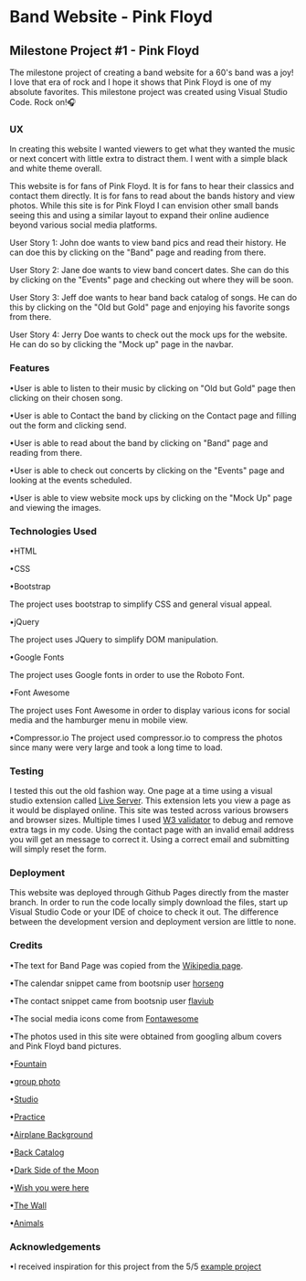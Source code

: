 # Band Website - Pink Floyd

## Milestone Project #1 - Pink Floyd

The milestone project of creating a band website for a 60's band was a joy! I love that era of rock and I hope it shows that Pink Floyd is one of my absolute favorites. This milestone project was created using Visual Studio Code. Rock on!🎧

### UX

In creating this website I wanted viewers to get what they wanted the music or next concert with little extra to distract them. I went with a simple black and white theme overall.

This website is for fans of Pink Floyd. It is for fans to hear their classics and contact them directly. It is for fans to read about the bands history and view photos. While this site is for Pink Floyd I can envision other small bands seeing this and using a similar layout to expand their online audience beyond various social media platforms.

User Story 1:
John doe wants to view band pics and read their history. He can doe this by clicking on the "Band" page and reading from there.

User Story 2:
Jane doe wants to view band concert dates. She can do this by clicking on the "Events" page and checking out where they will be soon.

User Story 3:
Jeff doe wants to hear band back catalog of songs. He can do this by clicking on the "Old but Gold" page and enjoying his favorite songs from there.

User Story 4:
Jerry Doe wants to check out the mock ups for the website. He can do so by clicking the "Mock up" page in the navbar.

### Features

•User is able to listen to their music by clicking on "Old but Gold" page then clicking on their chosen song.

•User is able to Contact the band by clicking on the Contact page and filling out the form and clicking send.

•User is able to read about the band by clicking on "Band" page and reading from there.

•User is able to check out concerts by clicking on the "Events" page and looking at the events scheduled.

•User is able to view website mock ups by clicking on the "Mock Up" page and viewing the images.

### Technologies Used

•HTML

•CSS

•Bootstrap

The project uses bootstrap to simplify CSS and general visual appeal.

•jQuery

The project uses JQuery to simplify DOM manipulation.

•Google Fonts

The project uses Google fonts in order to use the Roboto Font.

•Font Awesome

The project uses Font Awesome in order to display various icons for social media and the hamburger menu in mobile view.

•Compressor.io
The project used compressor.io to compress the photos since many were very large and took a long time to load.

### Testing

I tested this out the old fashion way. One page at a time using a visual studio extension called [Live Server](https://marketplace.visualstudio.com/items?itemName=ritwickdey.LiveServer). This extension lets you view a page as it would be displayed online.
 This site was tested across various browsers and browser sizes. Multiple times I used [W3 validator](https://validator.w3.org/) to debug and remove extra tags in my code. Using the contact page with an invalid email address you will get an message to correct it. Using a correct email and submitting will simply reset the form.

### Deployment

This website was deployed through Github Pages directly from the master branch. In order to run the code locally simply download the files, start up Visual Studio Code or your IDE of choice to check it out. The difference between the development version and deployment version are little to none.

### Credits

•The text for Band Page was copied from the [Wikipedia page](https://en.wikipedia.org/wiki/Pink_Floyd).

•The calendar snippet came from bootsnip user [horseng](https://bootsnipp.com/snippets/VgzeR)

•The contact snippet came from bootsnip user [flaviub](https://bootsnipp.com/snippets/Q0k96)

•The social media icons come from [Fontawesome](https://fontawesome.com/)

•The photos used in this site were obtained from googling album covers and Pink Floyd band pictures.

•[Fountain](https://www.pixelstalk.net/pink-floyd-band-wallpapers/)

•[group photo](https://ryanmenefee.wordpress.com/2013/02/03/pink-floyds-the-dark-side-of-the-moon/)

•[Studio](https://www.newsweek.com/nick-mason-pink-floyds-longest-serving-officer-endless-river-and-end-pink-282205)

•[Practice](http://getwallpapers.com/search?term=pink+floyd)

•[Airplane Background](https://co.pinterest.com/pin/393924298626423026/)

•[Back Catalog](https://elsiitk.files.wordpress.com/2015/02/women_music_pink_floyd_back_indoors_bodypainting_sitting_bands_album_covers_swimming_pools_70_s_albums_band_girls_catalogue_desktop_3065x1981_wallpaper-426783.jpg)

•[Dark Side of the Moon](https://youtubemusicsucks.com/wp-content/uploads/2016/12/pink-floyd-the-dark-side-of-the-moon.jpg)

•[Wish you were here](https://jbonamassa.com/wp-content/uploads/2016/10/pink-floyd-wish-you-were-here-wallpaper.jpg)

•[The Wall](https://desertpeace.files.wordpress.com/2010/07/pink-floyd.jpg)

•[Animals](https://thinkingscifi.files.wordpress.com/2014/07/pink-floyd-animals.jpg)

### Acknowledgements

•I received inspiration for this project from the 5/5 [example project](https://code-institute-solutions.github.io/StudentExampleProjectGradeFive/)
